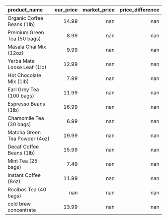 | product_name                  |   our_price |   market_price |   price_difference |
|:------------------------------|------------:|---------------:|-------------------:|
| Organic Coffee Beans (1lb)    |       14.99 |            nan |                nan |
| Premium Green Tea (50 bags)   |        8.99 |            nan |                nan |
| Masala Chai Mix (12oz)        |        9.99 |            nan |                nan |
| Yerba Mate Loose Leaf (1lb)   |       12.99 |            nan |                nan |
| Hot Chocolate Mix (1lb)       |        7.99 |            nan |                nan |
| Earl Grey Tea (100 bags)      |       11.99 |            nan |                nan |
| Espresso Beans (1lb)          |       16.99 |            nan |                nan |
| Chamomile Tea (30 bags)       |        6.99 |            nan |                nan |
| Matcha Green Tea Powder (4oz) |       19.99 |            nan |                nan |
| Decaf Coffee Beans (1lb)      |       15.99 |            nan |                nan |
| Mint Tea (25 bags)            |        7.49 |            nan |                nan |
| Instant Coffee (8oz)          |       11.99 |            nan |                nan |
| Rooibos Tea (40 bags)         |      nan    |            nan |                nan |
| cold brew concentrate         |       13.99 |            nan |                nan |